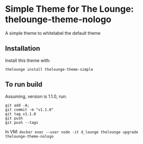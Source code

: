 # Simple Theme for The Lounge: thelounge-theme-nologo

A simple theme to whitelabel the default theme

## Installation

Install this theme with:

`thelounge install thelounge-theme-simple`

## To run build

Assuming, version is 1.1.0, run:
```
git add -A;
git commit -m "v1.1.0"
git tag v1.1.0
git push
git push --tags
```

In VM: `docker exec --user node -it d_lounge thelounge upgrade thelounge-theme-nologo`
